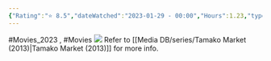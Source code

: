 ```yaml
---
{"Rating":"⭐ 8.5","dateWatched":"2023-01-29 - 00:00","Hours":1.23,"type":"movie","subType":"movie","title":"Tamako Love Story","englishTitle":"Tamako Love Story","year":2014,"dataSource":"MALAPI","url":"https://myanimelist.net/anime/21647/Tamako_Love_Story","id":21647,"genres":["Award Winning","Romance","Slice of Life"],"producer":"Kyoto Animation","duration":"1 hr 23 min","onlineRating":7.92,"actors":null,"image":"https://cdn.myanimelist.net/images/anime/1417/91333.jpg","released":true,"streamingServices":["HIDIVE"],"premiere":"26/04/2014","watched":false,"lastWatched":"","personalRating":0,"tags":["mediaDB/tv/movie"],"dg-publish":true,"permalink":"/media-db/movies/tamako-love-story-2014/","dgPassFrontmatter":true,"noteIcon":"1","created":"2023-11-14T21:08:36.010+05:30","updated":"2023-12-10T20:48:04.563+05:30"}
---
```


#Movies_2023 , #Movies 
<img src="https://cdn.myanimelist.net/images/anime/1417/91333.jpg">
Refer to [[Media DB/series/Tamako Market (2013)\|Tamako Market (2013)]] for more info.